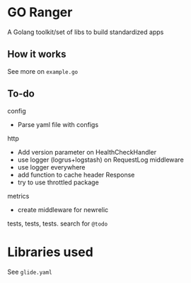 # GO Ranger

A Golang toolkit/set of libs to build standardized apps

## How it works

See more on ```example.go```

## To-do

config
- Parse yaml file with configs

http
- Add version parameter on HealthCheckHandler
- use logger (logrus+logstash) on RequestLog middleware
- use logger everywhere
- add function to cache header Response
- try to use throttled package

metrics
- create middleware for newrelic

tests, tests, tests. search for ```@todo```

# Libraries used

See ```glide.yaml```
